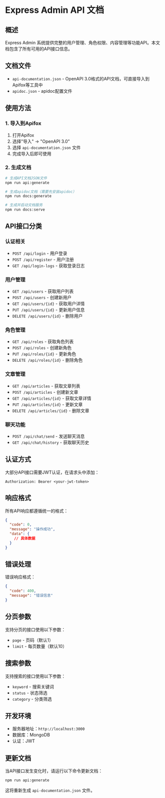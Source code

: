 # Express Admin API 文档

## 概述

Express Admin 系统提供完整的用户管理、角色权限、内容管理等功能API。本文档包含了所有可用的API接口信息。

## 文档文件

- `api-documentation.json` - OpenAPI 3.0格式的API文档，可直接导入到Apifox等工具中
- `apidoc.json` - apidoc配置文件

## 使用方法

### 1. 导入到Apifox

1. 打开Apifox
2. 选择"导入" → "OpenAPI 3.0"
3. 选择 `api-documentation.json` 文件
4. 完成导入后即可使用

### 2. 生成文档

```bash
# 生成API文档JSON文件
npm run api:generate

# 生成apidoc文档（需要先安装apidoc）
npm run docs:generate

# 生成并启动文档服务
npm run docs:serve
```

## API接口分类

### 认证相关
- `POST /api/login` - 用户登录
- `POST /api/register` - 用户注册
- `GET /api/login-logs` - 获取登录日志

### 用户管理
- `GET /api/users` - 获取用户列表
- `POST /api/users` - 创建新用户
- `GET /api/users/{id}` - 获取用户详情
- `PUT /api/users/{id}` - 更新用户信息
- `DELETE /api/users/{id}` - 删除用户

### 角色管理
- `GET /api/roles` - 获取角色列表
- `POST /api/roles` - 创建新角色
- `PUT /api/roles/{id}` - 更新角色
- `DELETE /api/roles/{id}` - 删除角色

### 文章管理
- `GET /api/articles` - 获取文章列表
- `POST /api/articles` - 创建新文章
- `GET /api/articles/{id}` - 获取文章详情
- `PUT /api/articles/{id}` - 更新文章
- `DELETE /api/articles/{id}` - 删除文章

### 聊天功能
- `POST /api/chat/send` - 发送聊天消息
- `GET /api/chat/history` - 获取聊天历史

## 认证方式

大部分API接口需要JWT认证，在请求头中添加：

```
Authorization: Bearer <your-jwt-token>
```

## 响应格式

所有API响应都遵循统一的格式：

```json
{
  "code": 0,
  "message": "操作成功",
  "data": {
    // 具体数据
  }
}
```

## 错误处理

错误响应格式：

```json
{
  "code": 400,
  "message": "错误信息"
}
```

## 分页参数

支持分页的接口使用以下参数：

- `page` - 页码（默认1）
- `limit` - 每页数量（默认10）

## 搜索参数

支持搜索的接口使用以下参数：

- `keyword` - 搜索关键词
- `status` - 状态筛选
- `category` - 分类筛选

## 开发环境

- 服务器地址：`http://localhost:3000`
- 数据库：MongoDB
- 认证：JWT

## 更新文档

当API接口发生变化时，请运行以下命令更新文档：

```bash
npm run api:generate
```

这将重新生成 `api-documentation.json` 文件。 